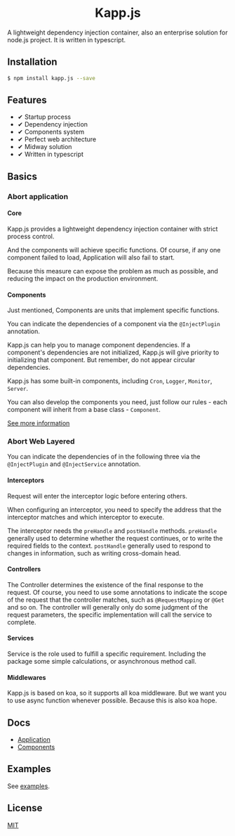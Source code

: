 <h1 align="center">Kapp.js</h1>

A lightweight dependency injection container, also an enterprise solution for node.js project. It is written in typescript.

## Installation

```bash
$ npm install kapp.js --save
```

## Features

- ✔︎ Startup process
- ✔︎ Dependency injection
- ✔︎ Components system
- ✔︎ Perfect web architecture
- ✔︎ Midway solution
- ✔︎ Written in typescript

## Basics

### Abort application

#### Core

Kapp.js provides a lightweight dependency injection container with strict process control.

And the components will achieve specific functions. Of course, if any one component failed to load, Application will also fail to start.

Because this measure can expose the problem as much as possible, and reducing the impact on the production environment.

#### Components

Just mentioned, Components are units that implement specific functions.

You can indicate the dependencies of a component via the `@InjectPlugin` annotation.

Kapp.js can help you to manage component dependencies. If a component's dependencies are not initialized, Kapp.js will give priority to initializing that component. But remember, do not appear circular dependencies.

Kapp.js has some built-in components, including `Cron`, `Logger`, `Monitor`, `Server`.

You can also develop the components you need, just follow our rules - each component will inherit from a base class - `Component`.

[See more information](./component.md)

### Abort Web Layered

You can indicate the dependencies of in the following three via the `@InjectPlugin` and `@InjectService` annotation.

#### Interceptors

Request will enter the interceptor logic before entering others.

When configuring an interceptor, you need to specify the address that the interceptor matches and which interceptor to execute.

The interceptor needs the `preHandle` and `postHandle` methods. `preHandle` generally used to determine whether the request continues, or to write the required fields to the context. `postHandle` generally used to respond to changes in information, such as writing cross-domain head.

#### Controllers

The Controller determines the existence of the final response to the request. Of course, you need to use some annotations to indicate the scope of the request that the controller matches, such as `@RequestMapping` or `@Get` and so on. The controller will generally only do some judgment of the request parameters, the specific implementation will call the service to complete.

#### Services

Service is the role used to fulfill a specific requirement. Including the package some simple calculations, or asynchronous method call.

#### Middlewares

Kapp.js is based on koa, so it supports all koa middleware. But we want you to use async function whenever possible. Because this is also koa hope.

## Docs

- [Application](./docs/components.md)
- [Components](./docs/components.md)

## Examples

See [examples](./examples).

## License

[MIT](./LICENSE)